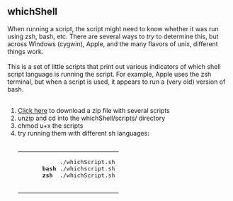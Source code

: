 <h2>whichShell</h2>
When running a script, the script might need to know whether it was run using zsh, bash, etc.
There are several ways to <i>try</i> to determine this, but across Windows (cygwin), Apple, and the 
many flavors of unix, different things work.<br>
<br>
This is a set of little scripts that print out various indicators of which shell script language
is running the script. For example, Apple uses the zsh terminal, but when a script
is used, it appears to run a (very old) version of bash. <br>
<br>
<ol>
  <li><a href="https://github.com/rg3h/whichShell/raw/main/whichShell.zip">Click here</a> to download a zip file with several scripts</li>
  <li>unzip and cd into the whichShell/scripts/ directory</li>
  <li>chmod u+x the scripts</li>
  <li>try running them with different sh languages:
    <br><br>
    <table><tr><td>
    <pre>
           ./whichScript.sh
      <b>bash</b> ./whichscript.sh
      <b>zsh</b>  ./whichScript.sh
    </pre>
      </td></tr></table>
  </li>
</ol>
<br>
